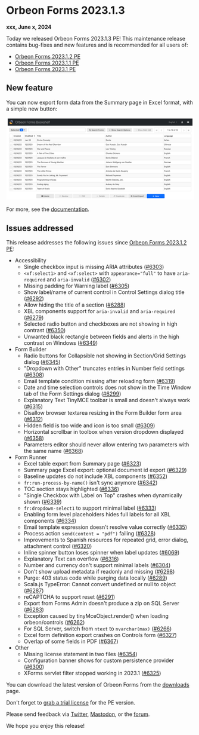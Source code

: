 # Orbeon Forms 2023.1.3

__xxx, June x, 2024__

Today we released Orbeon Forms 2023.1.3 PE! This maintenance release contains bug-fixes and new features and is recommended for all users of:

- [Orbeon Forms 2023.1.2 PE](orbeon-forms-2023.1.2.md)
- [Orbeon Forms 2023.1.1 PE](orbeon-forms-2023.1.1.md)
- [Orbeon Forms 2023.1 PE](orbeon-forms-2023.1.md)

## New feature

You can now export form data from the Summary page in Excel format, with a simple new button:

![Form data and Excel export button on the Summary page](/form-runner/images/summary-excel-export.png)

For more, see the [documentation](/form-runner/feature/summary-page-export.md).

## Issues addressed

This release addresses the following issues since [Orbeon Forms 2023.1.2 PE](orbeon-forms-2023.1.2.md):

- Accessibility
    - Single checkbox input is missing ARIA attributes ([\#6303](https://github.com/orbeon/orbeon-forms/issues/6303))
    - `<xf:select1>` and `<xf:select>` with `appearance="full"` to have `aria-required` and `aria-invalid` ([\#6302](https://github.com/orbeon/orbeon-forms/issues/6302))
    - Missing padding for Warning label ([\#6305](https://github.com/orbeon/orbeon-forms/issues/6305))
    - Show label/name of current control in Control Settings dialog title ([\#6292](https://github.com/orbeon/orbeon-forms/issues/6292))
    - Allow hiding the title of a section ([\#6288](https://github.com/orbeon/orbeon-forms/issues/6288))
    - XBL components support for `aria-invalid` and `aria-required` ([\#6279](https://github.com/orbeon/orbeon-forms/issues/6279))
    - Selected radio button and checkboxes are not showing in high contrast ([\#6350](https://github.com/orbeon/orbeon-forms/issues/6350))
    - Unwanted black rectangle between fields and alerts in the high contrast on Windows ([\#6349](https://github.com/orbeon/orbeon-forms/issues/6349))
- Form Builder
    - Radio buttons for Collapsible not showing in Section/Grid Settings dialog ([\#6345](https://github.com/orbeon/orbeon-forms/issues/6345)) 
    - "Dropdown with Other" truncates entries in Number field settings ([\#6308](https://github.com/orbeon/orbeon-forms/issues/6308))
    - Email template condition missing after reloading form ([\#6319](https://github.com/orbeon/orbeon-forms/issues/6319))
    - Date and time selection controls does not show in the Time Window tab of the Form Settings dialog ([\#6299](https://github.com/orbeon/orbeon-forms/issues/6299))
    - Explanatory Text TinyMCE toolbar is small and doesn't always work ([\#6315](https://github.com/orbeon/orbeon-forms/issues/6315))
    - Disallow browser textarea resizing in the Form Builder form area ([\#6312](https://github.com/orbeon/orbeon-forms/issues/6312))
    - Hidden field is too wide and icon is too small ([\#6309](https://github.com/orbeon/orbeon-forms/issues/6309))
    - Horizontal scrollbar in toolbox when version dropdown displayed ([\#6358](https://github.com/orbeon/orbeon-forms/issues/6358))
    - Parameters editor should never allow entering two parameters with the same name ([\#6368](https://github.com/orbeon/orbeon-forms/issues/6368))
- Form Runner
    - Excel table export from Summary page ([\#6323](https://github.com/orbeon/orbeon-forms/issues/6323))
    - Summary page Excel export: optional document id export ([\#6329](https://github.com/orbeon/orbeon-forms/issues/6329))
    - Baseline updates do not include XBL components ([\#6352](https://github.com/orbeon/orbeon-forms/issues/6352))
    - `fr:run-process-by-name()` isn't sync anymore ([\#6342](https://github.com/orbeon/orbeon-forms/issues/6342))
    - TOC section stays highlighted ([\#6336](https://github.com/orbeon/orbeon-forms/issues/6336))
    - "Single Checkbox with Label on Top" crashes when dynamically shown ([\#6339](https://github.com/orbeon/orbeon-forms/issues/6339))
    - `fr:dropdown-select1` to support minimal label ([\#6333](https://github.com/orbeon/orbeon-forms/issues/6333))
    - Enabling form level placeholders hides full labels for all XBL components ([\#6334](https://github.com/orbeon/orbeon-forms/issues/6334))
    - Email template expression doesn't resolve value correctly ([\#6335](https://github.com/orbeon/orbeon-forms/issues/6335))
    - Process action `send(content = "pdf")` failing ([\#6328](https://github.com/orbeon/orbeon-forms/issues/6328))
    - Improvements to Spanish resources for repeated grid, error dialog, attachment control ([\#6320](https://github.com/orbeon/orbeon-forms/issues/6320))
    - Inline spinner button loses spinner when label updates ([\#6069](https://github.com/orbeon/orbeon-forms/issues/6069))
    - Explanatory Text can overflow ([\#6316](https://github.com/orbeon/orbeon-forms/issues/6316))
    - Number and currency don't support minimal labels ([\#6304](https://github.com/orbeon/orbeon-forms/issues/6304))
    - Don't show upload metadata if readonly and missing ([\#6298](https://github.com/orbeon/orbeon-forms/issues/6298))
    - Purge: 403 status code while purging data locally ([\#6289](https://github.com/orbeon/orbeon-forms/issues/6289))
    - Scala.js TypeError: Cannot convert undefined or null to object ([\#6287](https://github.com/orbeon/orbeon-forms/issues/6287))
    - reCAPTCHA to support reset ([\#6291](https://github.com/orbeon/orbeon-forms/issues/6291))
    - Export from Forms Admin doesn't produce a zip on SQL Server ([\#6283](https://github.com/orbeon/orbeon-forms/issues/6283))
    - Exception caused by tinyMceObject.render() when loading orbeon/controls ([\#6262](https://github.com/orbeon/orbeon-forms/issues/6262))
    - For SQL Server, switch from `ntext` to `nvarchar(max)` ([\#6266](https://github.com/orbeon/orbeon-forms/issues/6266))
    - Excel form definition export crashes on Controls form ([\#6327](https://github.com/orbeon/orbeon-forms/issues/6327))
    - Overlap of some fields in PDF ([\#6367](https://github.com/orbeon/orbeon-forms/issues/6367))
- Other
    - Missing license statement in two files ([\#6354](https://github.com/orbeon/orbeon-forms/issues/6354))
    - Configuration banner shows for custom persistence provider ([\#6300](https://github.com/orbeon/orbeon-forms/issues/6300))
    - XForms servlet filter stopped working in 2023.1 ([\#6325](https://github.com/orbeon/orbeon-forms/issues/6325))

You can download the latest version of Orbeon Forms from the [downloads](https://www.orbeon.com/download) page.

Don't forget to [grab a trial license](https://prod.orbeon.com/prod/fr/orbeon/register/new) for the PE version.

Please send feedback via [Twitter](https://twitter.com/orbeon), [Mastodon](https://mastodon.social/@orbeon), or the [forum](https://www.orbeon.com/community).

We hope you enjoy this release!
